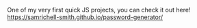 One of my very first quick JS projects, you can check it out here!  https://samrichell-smith.github.io/password-generator/
